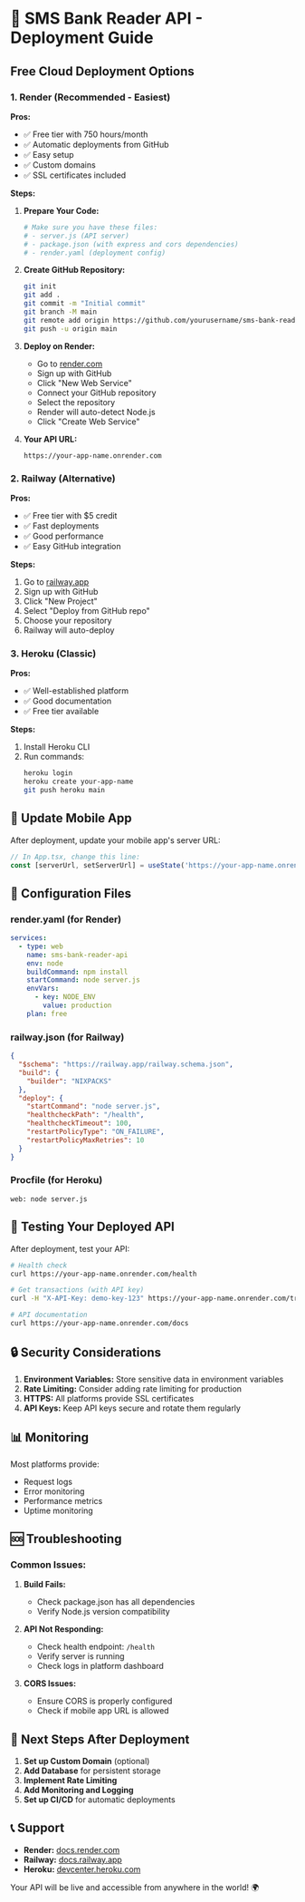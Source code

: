 # 🚀 SMS Bank Reader API - Deployment Guide

## Free Cloud Deployment Options

### 1. **Render (Recommended - Easiest)**

**Pros:**
- ✅ Free tier with 750 hours/month
- ✅ Automatic deployments from GitHub
- ✅ Easy setup
- ✅ Custom domains
- ✅ SSL certificates included

**Steps:**

1. **Prepare Your Code:**
   ```bash
   # Make sure you have these files:
   # - server.js (API server)
   # - package.json (with express and cors dependencies)
   # - render.yaml (deployment config)
   ```

2. **Create GitHub Repository:**
   ```bash
   git init
   git add .
   git commit -m "Initial commit"
   git branch -M main
   git remote add origin https://github.com/yourusername/sms-bank-reader.git
   git push -u origin main
   ```

3. **Deploy on Render:**
   - Go to [render.com](https://render.com)
   - Sign up with GitHub
   - Click "New Web Service"
   - Connect your GitHub repository
   - Select the repository
   - Render will auto-detect Node.js
   - Click "Create Web Service"

4. **Your API URL:**
   ```
   https://your-app-name.onrender.com
   ```

### 2. **Railway (Alternative)**

**Pros:**
- ✅ Free tier with $5 credit
- ✅ Fast deployments
- ✅ Good performance
- ✅ Easy GitHub integration

**Steps:**
1. Go to [railway.app](https://railway.app)
2. Sign up with GitHub
3. Click "New Project"
4. Select "Deploy from GitHub repo"
5. Choose your repository
6. Railway will auto-deploy

### 3. **Heroku (Classic)**

**Pros:**
- ✅ Well-established platform
- ✅ Good documentation
- ✅ Free tier available

**Steps:**
1. Install Heroku CLI
2. Run commands:
   ```bash
   heroku login
   heroku create your-app-name
   git push heroku main
   ```

## 📱 Update Mobile App

After deployment, update your mobile app's server URL:

```typescript
// In App.tsx, change this line:
const [serverUrl, setServerUrl] = useState('https://your-app-name.onrender.com/api');
```

## 🔧 Configuration Files

### render.yaml (for Render)
```yaml
services:
  - type: web
    name: sms-bank-reader-api
    env: node
    buildCommand: npm install
    startCommand: node server.js
    envVars:
      - key: NODE_ENV
        value: production
    plan: free
```

### railway.json (for Railway)
```json
{
  "$schema": "https://railway.app/railway.schema.json",
  "build": {
    "builder": "NIXPACKS"
  },
  "deploy": {
    "startCommand": "node server.js",
    "healthcheckPath": "/health",
    "healthcheckTimeout": 100,
    "restartPolicyType": "ON_FAILURE",
    "restartPolicyMaxRetries": 10
  }
}
```

### Procfile (for Heroku)
```
web: node server.js
```

## 🧪 Testing Your Deployed API

After deployment, test your API:

```bash
# Health check
curl https://your-app-name.onrender.com/health

# Get transactions (with API key)
curl -H "X-API-Key: demo-key-123" https://your-app-name.onrender.com/transactions

# API documentation
curl https://your-app-name.onrender.com/docs
```

## 🔒 Security Considerations

1. **Environment Variables:** Store sensitive data in environment variables
2. **Rate Limiting:** Consider adding rate limiting for production
3. **HTTPS:** All platforms provide SSL certificates
4. **API Keys:** Keep API keys secure and rotate them regularly

## 📊 Monitoring

Most platforms provide:
- Request logs
- Error monitoring
- Performance metrics
- Uptime monitoring

## 🆘 Troubleshooting

### Common Issues:

1. **Build Fails:**
   - Check package.json has all dependencies
   - Verify Node.js version compatibility

2. **API Not Responding:**
   - Check health endpoint: `/health`
   - Verify server is running
   - Check logs in platform dashboard

3. **CORS Issues:**
   - Ensure CORS is properly configured
   - Check if mobile app URL is allowed

## 🎯 Next Steps After Deployment

1. **Set up Custom Domain** (optional)
2. **Add Database** for persistent storage
3. **Implement Rate Limiting**
4. **Add Monitoring and Logging**
5. **Set up CI/CD** for automatic deployments

## 📞 Support

- **Render:** [docs.render.com](https://docs.render.com)
- **Railway:** [docs.railway.app](https://docs.railway.app)
- **Heroku:** [devcenter.heroku.com](https://devcenter.heroku.com)

Your API will be live and accessible from anywhere in the world! 🌍 